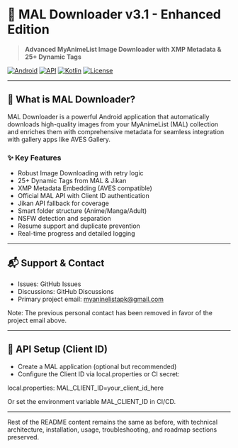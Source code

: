 # 📱 MAL Downloader v3.1 - Enhanced Edition

> **Advanced MyAnimeList Image Downloader with XMP Metadata & 25+ Dynamic Tags**

[![Android](https://img.shields.io/badge/Platform-Android-green.svg)](https://android.com/)
[![API](https://img.shields.io/badge/API-24%2B-brightgreen.svg?style=flat)](https://android-arsenal.com/api?level=24)
[![Kotlin](https://img.shields.io/badge/Language-Kotlin-blue.svg)](https://kotlinlang.org)
[![License](https://img.shields.io/badge/License-MIT-yellow.svg)](LICENSE)

---

## 🚀 What is MAL Downloader?

MAL Downloader is a powerful Android application that automatically downloads high-quality images from your MyAnimeList (MAL) collection and enriches them with comprehensive metadata for seamless integration with gallery apps like AVES Gallery.

### ✨ Key Features

- Robust Image Downloading with retry logic
- 25+ Dynamic Tags from MAL & Jikan
- XMP Metadata Embedding (AVES compatible)
- Official MAL API with Client ID authentication
- Jikan API fallback for coverage
- Smart folder structure (Anime/Manga/Adult)
- NSFW detection and separation
- Resume support and duplicate prevention
- Real-time progress and detailed logging

---

## 📬 Support & Contact

- Issues: GitHub Issues
- Discussions: GitHub Discussions
- Primary project email: myaninelistapk@gmail.com

Note: The previous personal contact has been removed in favor of the project email above.

---

## 🔐 API Setup (Client ID)

- Create a MAL application (optional but recommended)
- Configure the Client ID via local.properties or CI secret:

local.properties:
MAL_CLIENT_ID=your_client_id_here

Or set the environment variable MAL_CLIENT_ID in CI/CD.

---

Rest of the README content remains the same as before, with technical architecture, installation, usage, troubleshooting, and roadmap sections preserved.